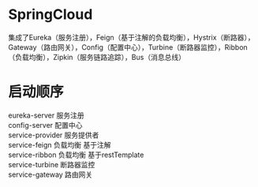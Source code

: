 # SpringCloud
集成了Eureka（服务注册），Feign（基于注解的负载均衡），Hystrix（断路器），Gateway（路由网关），Config（配置中心），Turbine（断路器监控），Ribbon（负载均衡），Zipkin（服务链路追踪），Bus（消息总线）


# 启动顺序
eureka-server 服务注册  
config-server 配置中心  
service-provider 服务提供者  
service-feign 负载均衡 基于注解  
service-ribbon 负载均衡 基于restTemplate  
service-turbine 断路器监控  
service-gateway 路由网关  

